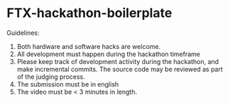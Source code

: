 # FTX-hackathon-boilerplate

Guidelines:
1. Both hardware and software hacks are welcome.
2. All development must happen during the hackathon timeframe
3. Please keep track of development activity during the hackathon, and make incremental commits. The source code may be reviewed as part of the judging process.
4. The submission must be in english
5. The video must be < 3 minutes in length.
